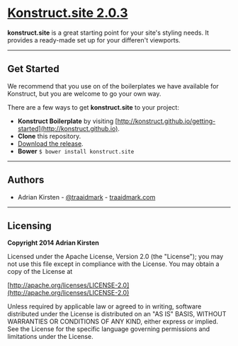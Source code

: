 [Konstruct.site 2.0.3](http://konstruct.github.io)
=============

**konstruct.site** is a great starting point for your site's styling needs. It provides a ready-made set up for your differen't viewports.

<hr />

## Get Started

We recommend that you use on of the boilerplates we have available for Konstruct, but you are welcome to go your own way.

There are a few ways to get **konstruct.site** to your project:

- **Konstruct Boilerplate** by visiting [http://konstruct.github.io/getting-started](http://konstruct.github.io).
- **Clone** this repository.
- [Download the release](https://github.com/konstruct/konstruct.site/archive/master.zip).
- **Bower** `$ bower install konstruct.site`

<hr />

## Authors

* Adrian Kirsten - [@traaidmark](https://twitter.com/traaidmark) - [traaidmark.com](http://www.traaidmark.com)

<hr />

## Licensing

**Copyright 2014 Adrian Kirsten**

Licensed under the Apache License, Version 2.0 (the "License"); you may not use this file except in compliance with the License. You may obtain a copy of the License at

[http://apache.org/licenses/LICENSE-2.0](http://apache.org/licenses/LICENSE-2.0)

Unless required by applicable law or agreed to in writing, software distributed under the License is distributed on an "AS IS" BASIS, WITHOUT WARRANTIES OR CONDITIONS OF ANY KIND, either express or implied. See the License for the specific language governing permissions and limitations under the License.